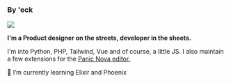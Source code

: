 ### By 'eck

<img src="https://img.shields.io/endpoint?url=https://wakapi.dev/api/compat/shields/v1/AshTeriyaki/interval:30_days&amp;label=last 30d"/>

**I'm a Product designer on the streets, developer in the sheets.**

I'm into Python, PHP, Tailwind, Vue and of course, a little JS. I also maintain a few extensions for the <a href ="https://nova.app/">Panic Nova editor.</a>

🌱 I’m currently learning Elixir and Phoenix




<!--
**TeriyakiBomb/TeriyakiBomb** is a ✨ _special_ ✨ repository because its `README.md` (this file) appears on your GitHub profile.

Here are some ideas to get you started:

- 🔭 I’m currently working on ...
- 🌱 I’m currently learning ...
- 👯 I’m looking to collaborate on ...
- 🤔 I’m looking for help with ...
- 💬 Ask me about ...
- 📫 How to reach me: ...
- 😄 Pronouns: ...
- ⚡ Fun fact: ...
-->
